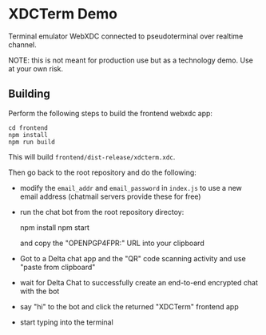 # XDCTerm Demo

Terminal emulator WebXDC connected to pseudoterminal over realtime channel.

NOTE: this is not meant for production use but as a technology demo.
Use at your own risk.

## Building

Perform the following steps to build the frontend webxdc app:

    cd frontend
    npm install
    npm run build

This will build `frontend/dist-release/xdcterm.xdc`.

Then go back to the root repository and do the following:

- modify the `email_addr` and `email_password` in `index.js`
  to use a new email address (chatmail servers provide these for free)

- run the chat bot from the root repository directoy:

    npm install
    npm start

  and copy the "OPENPGP4FPR:" URL into your clipboard

- Got to a Delta chat app and the "QR" code scanning activity
  and use "paste from clipboard"

- wait for Delta Chat to successfully create an end-to-end encrypted
  chat with the bot

- say "hi" to the bot and click the returned "XDCTerm" frontend app

- start typing into the terminal



